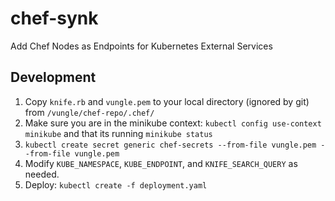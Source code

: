 # chef-synk
Add Chef Nodes as Endpoints for Kubernetes External Services

## Development

1. Copy `knife.rb` and `vungle.pem` to your local directory (ignored by git) from `/vungle/chef-repo/.chef/`
2. Make sure you are in the minikube context: `kubectl config use-context minikube` and that its running `minikube status`
3. `kubectl create secret generic chef-secrets --from-file vungle.pem --from-file vungle.pem`
4. Modify `KUBE_NAMESPACE`, `KUBE_ENDPOINT`, and `KNIFE_SEARCH_QUERY` as needed.
4. Deploy: `kubectl create -f deployment.yaml`
